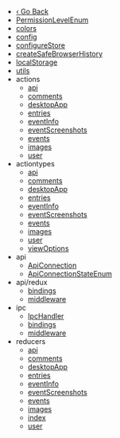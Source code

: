 * [‹ Go Back](/)
* [PermissionLevelEnum](Client_code/PermissionLevelEnum)
* [colors](Client_code/colors)
* [config](Client_code/config)
* [configureStore](Client_code/configureStore)
* [createSafeBrowserHistory](Client_code/createSafeBrowserHistory)
* [localStorage](Client_code/localStorage)
* [utils](Client_code/utils)
* actions
  * [api](Client_code/actions/api)
  * [comments](Client_code/actions/comments)
  * [desktopApp](Client_code/actions/desktopApp)
  * [entries](Client_code/actions/entries)
  * [eventInfo](Client_code/actions/eventInfo)
  * [eventScreenshots](Client_code/actions/eventScreenshots)
  * [events](Client_code/actions/events)
  * [images](Client_code/actions/images)
  * [user](Client_code/actions/user)
* actiontypes
  * [api](Client_code/actiontypes/api)
  * [comments](Client_code/actiontypes/comments)
  * [desktopApp](Client_code/actiontypes/desktopApp)
  * [entries](Client_code/actiontypes/entries)
  * [eventInfo](Client_code/actiontypes/eventInfo)
  * [eventScreenshots](Client_code/actiontypes/eventScreenshots)
  * [events](Client_code/actiontypes/events)
  * [images](Client_code/actiontypes/images)
  * [user](Client_code/actiontypes/user)
  * [viewOptions](Client_code/actiontypes/viewOptions)
* api
  * [ApiConnection](Client_code/api/ApiConnection)
  * [ApiConnectionStateEnum](Client_code/api/ApiConnectionStateEnum)
* api/redux
  * [bindings](Client_code/api/redux/bindings)
  * [middleware](Client_code/api/redux/middleware)
* ipc
  * [IpcHandler](Client_code/ipc/IpcHandler)
  * [bindings](Client_code/ipc/bindings)
  * [middleware](Client_code/ipc/middleware)
* reducers
  * [api](Client_code/reducers/api)
  * [comments](Client_code/reducers/comments)
  * [desktopApp](Client_code/reducers/desktopApp)
  * [entries](Client_code/reducers/entries)
  * [eventInfo](Client_code/reducers/eventInfo)
  * [eventScreenshots](Client_code/reducers/eventScreenshots)
  * [events](Client_code/reducers/events)
  * [images](Client_code/reducers/images)
  * [index](Client_code/reducers/index)
  * [user](Client_code/reducers/user)
